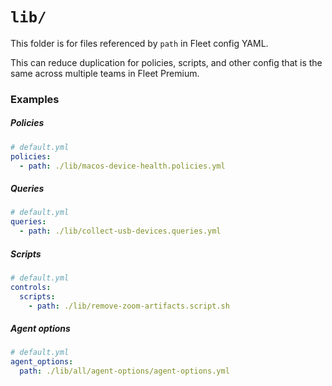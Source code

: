 # `lib/`

This folder is for files referenced by `path` in Fleet config YAML.

This can reduce duplication for policies, scripts, and other config that is the same across multiple teams in Fleet Premium.

### Examples

##### Policies

```yaml
# default.yml
policies:
  - path: ./lib/macos-device-health.policies.yml
```

##### Queries

```yaml
# default.yml
queries:
  - path: ./lib/collect-usb-devices.queries.yml
```

##### Scripts

```yaml
# default.yml
controls:
  scripts:
    - path: ./lib/remove-zoom-artifacts.script.sh
```

##### Agent options

```yaml
# default.yml
agent_options:
  path: ./lib/all/agent-options/agent-options.yml
```
